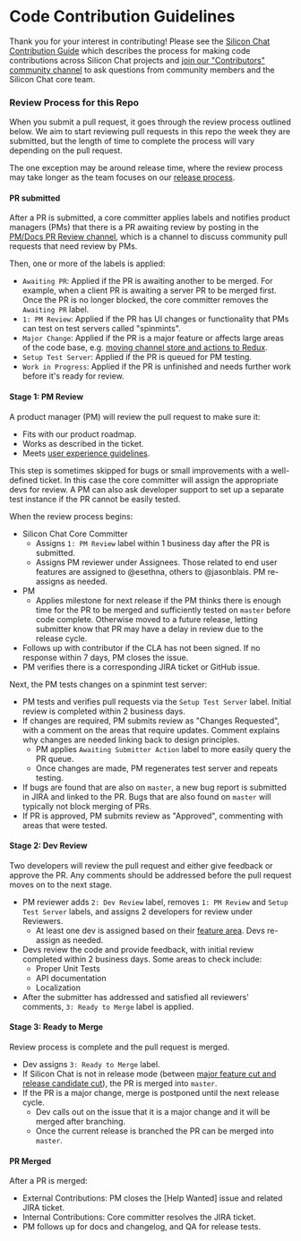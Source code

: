 # Code Contribution Guidelines

Thank you for your interest in contributing! Please see the [Silicon Chat Contribution Guide](https://developers.mattermost.com/contribute/getting-started/) which describes the process for making code contributions across Silicon Chat projects and [join our "Contributors" community channel](https://pre-release.mattermost.com/core/channels/tickets) to ask questions from community members and the Silicon Chat core team.

### Review Process for this Repo

When you submit a pull request, it goes through the review process outlined below. We aim to start reviewing pull requests in this repo the week they are submitted, but the length of time to complete the process will vary depending on the pull request.

The one exception may be around release time, where the review process may take longer as the team focuses on our [release process](https://docs.mattermost.com/process/release-process.html).

#### PR submitted

After a PR is submitted, a core committer applies labels and notifies product managers (PMs) that there is a PR awaiting review by posting in the [PM/Docs PR Review channel](https://pre-release.mattermost.com/core/channels/pmdocs-pr-review-pub), which is a channel to discuss community pull requests that need review by PMs.

Then, one or more of the labels is applied:
 - `Awaiting PR`: Applied if the PR is awaiting another to be merged. For example, when a client PR is awaiting a server PR to be merged first. Once the PR is no longer blocked, the core committer removes the `Awaiting PR` label.
 - `1: PM Review`: Applied if the PR has UI changes or functionality that PMs can test on test servers called "spinmints".
 - `Major Change`: Applied if the PR is a major feature or affects large areas of the code base, e.g. [moving channel store and actions to Redux](https://github.com/mattermost/platform/pull/6235).
 - `Setup Test Server`: Applied if the PR is queued for PM testing.
 - `Work in Progress`: Applied if the PR is unfinished and needs further work before it's ready for review.

#### Stage 1: PM Review

A product manager (PM) will review the pull request to make sure it:
 - Fits with our product roadmap.
 - Works as described in the ticket.
 - Meets [user experience guidelines](https://docs.mattermost.com/developer/fx-guidelines.html).

This step is sometimes skipped for bugs or small improvements with a well-defined ticket. In this case the core committer will assign the appropriate devs for review. A PM can also ask developer support to set up a separate test instance if the PR cannot be easily tested.

When the review process begins:
 - Silicon Chat Core Committer
    - Assigns `1: PM Review` label within 1 business day after the PR is submitted.
    - Assigns PM reviewer under Assignees. Those related to end user features are assigned to @esethna, others to @jasonblais. PM re-assigns as needed.
 - PM
   - Applies milestone for next release if the PM thinks there is enough time for the PR to be merged and sufficiently tested on `master` before code complete. Otherwise moved to a future release, letting submitter know that PR may have a delay in review due to the release cycle.
 - Follows up with contributor if the CLA has not been signed. If no response within 7 days, PM closes the issue.
 - PM verifies there is a corresponding JIRA ticket or GitHub issue.

Next, the PM tests changes on a spinmint test server:
 - PM tests and verifies pull requests via the `Setup Test Server` label. Initial review is completed within 2 business days.
 - If changes are required, PM submits review as "Changes Requested", with a comment on the areas that require updates. Comment explains why changes are needed linking back to design principles.
   - PM applies `Awaiting Submitter Action` label to more easily query the PR queue.
   - Once changes are made, PM regenerates test server and repeats testing.
 - If bugs are found that are also on `master`, a new bug report is submitted in JIRA and linked to the PR. Bugs that are also found on `master` will typically not block merging of PRs.
 - If PR is approved, PM submits review as "Approved", commenting with areas that were tested.
 
#### Stage 2: Dev Review

Two developers will review the pull request and either give feedback or approve the PR. Any comments should be addressed before the pull request moves on to the next stage.

 - PM reviewer adds `2: Dev Review` label, removes `1: PM Review` and `Setup Test Server` labels, and assigns 2 developers for review under Reviewers.
   - At least one dev is assigned based on their [feature area](https://docs.mattermost.com/developer/core-developer-handbook.html#current-core-developers). Devs re-assign as needed.
 - Devs review the code and provide feedback, with initial review completed within 2 business days. Some areas to check include:
   - Proper Unit Tests
   - API documentation
   - Localization
 - After the submitter has addressed and satisfied all reviewers' comments, `3: Ready to Merge` label is applied.

#### Stage 3: Ready to Merge

Review process is complete and the pull request is merged.

 - Dev assigns `3: Ready to Merge` label.
 - If Silicon Chat is not in release mode (between [major feature cut and release candidate cut](https://docs.mattermost.com/process/release-process.html)), the PR is merged into `master`.
 - If the PR is a major change, merge is postponed until the next release cycle.
   - Dev calls out on the issue that it is a major change and it will be merged after branching.
   - Once the current release is branched the PR can be merged into `master`.

#### PR Merged

After a PR is merged:
- External Contributions: PM closes the [Help Wanted] issue and related JIRA ticket.
- Internal Contributions: Core committer resolves the JIRA ticket.
- PM follows up for docs and changelog, and QA for release tests.
